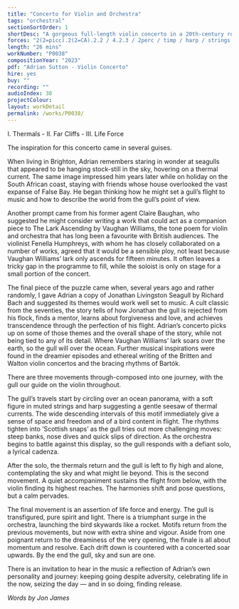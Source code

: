 ```yaml
---
title: "Concerto for Violin and Orchestra"
tags: "orchestral"
sectionSortOrder: 1
shortDesc: "A gorgeous full-length violin concerto in a 20th-century romantic Walton-esque style"
forces: "2(2=picc).2(2=CA).2.2 / 4.2.3 / 2perc / timp / harp / strings min. 12.10.8.6.4, violin solo"
length: "26 mins"
workNumber: "P0038"
compositionYear: "2023"
pdf: "Adrian Sutton - Violin Concerto"
hire: yes
buy: ""
recording: ""
audioIndex: 38
projectColour: 
layout: workDetail
permalink: /works/P0038/
---
```

<script>
$.backstretch('/works/P0038/image/P0038 background.jpg');
</script>
<div class="pdMainContent">
    <p>
    I. Thermals - II. Far Cliffs - III. Life Force
    </p>
    <p>
    The inspiration for this concerto came in several guises.
    </p>
    <p>
    When living in Brighton, Adrian remembers staring in wonder at seagulls that appeared to be hanging stock-still in the sky, hovering on a thermal current. The same image impressed him years later while on holiday on the South African coast, staying with friends whose house overlooked the vast expanse of False Bay. He began thinking how he might set a gull’s flight to music and how to describe the world from the gull’s point of view.
    </p>
    <p>
    Another prompt came from his former agent Claire Baughan, who suggested he might consider writing
    a work that could act as a companion piece to The Lark Ascending by Vaughan Williams, the tone
    poem for violin and orchestra that has long been a favourite with British audiences. The violinist Fenella Humphreys, with whom he has closely collaborated on a number of works, agreed that it would be a sensible ploy, not least because Vaughan Williams’ lark only ascends for fifteen minutes. It often leaves a tricky gap in the programme to fill, while the soloist is only on stage for a small portion of the concert.
    </p>
    <p>
    The final piece of the puzzle came when, several years ago and rather randomly, I gave Adrian a copy of Jonathan Livingston Seagull by Richard Bach and suggested its themes would work well set to music. A cult classic from the seventies, the story tells of how Jonathan the gull is rejected from his flock, finds a mentor, learns about forgiveness and love, and achieves transcendence through the perfection of his flight.
    Adrian’s concerto picks up on some of those themes and the overall shape of the story, while not being tied to any of its detail. Where Vaughan Williams’ lark soars over the earth, so the gull will over the ocean. Further musical inspirations were found in the dreamier episodes and ethereal writing of the Britten and Walton violin concertos and the bracing rhythms of Bartók.
    </p>
    <p>
    There are three movements through-composed into one journey, with the gull our guide on the violin throughout.
    </p>
    <p>
    The gull’s travels start by circling over an ocean panorama, with a soft figure in muted strings
    and harp suggesting a gentle seesaw of thermal currents. The wide descending intervals of this motif immediately give a sense of space and freedom and of a bird content in flight. The rhythms tighten into ‘Scottish snaps’ as the gull tries out more challenging moves: steep banks, nose dives and quick slips of direction. As the orchestra begins to battle against this display, so the gull responds with a defiant solo, a lyrical cadenza.
    </p>
    <p>
    After the solo, the thermals return and the gull is left to fly high and alone, contemplating the sky and what might lie beyond. This is the second movement. A quiet accompaniment sustains the flight from below, with the violin finding its highest reaches. The harmonies shift and pose questions, but a calm pervades.
    </p>
    <p>
    The final movement is an assertion of life force and energy. The gull is transfigured, pure spirit and light. There is a triumphant surge in the orchestra, launching the bird skywards like a rocket. Motifs return from the previous movements, but now with extra shine and vigour. Aside from one poignant return to the dreaminess of the very opening, the finale is all about momentum and resolve. Each drift down is countered with a concerted soar upwards. By the end the gull, sky and sun are one.
    </p>
    <p>
    There is an invitation to hear in the music a reflection of Adrian’s own personality and journey: keeping going despite adversity, celebrating life in the now, seizing the day — and in so doing, finding release.
    </p>
    <p><i>Words by Jon James</i></p>
</div>